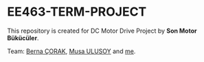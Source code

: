 # EE463-TERM-PROJECT
This repository is created for DC Motor Drive Project by **Son Motor Bükücüler**.

Team: [Berna ÇORAK](https://github.com/burniebarren), [Musa ULUSOY](https://github.com/Musa1088) and [me](https://github.com/sametyakut).
